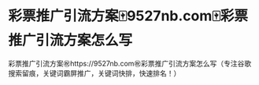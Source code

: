 # 彩票推广引流方案🀄️9527nb.com🀄️彩票推广引流方案怎么写

彩票推广引流方案㊗️https://9527nb.com㊗️彩票推广引流方案怎么写（专注谷歌搜索留痕，关键词霸屏推广，关键词快排，快速排名！）